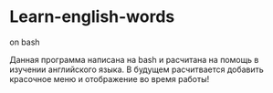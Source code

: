 Learn-english-words
===================

 on bash
 
Данная программа написана на bash и расчитана на помощь в изучении английского языка.
В будущем расчитвается добавить красочное меню и отображение во время работы!
